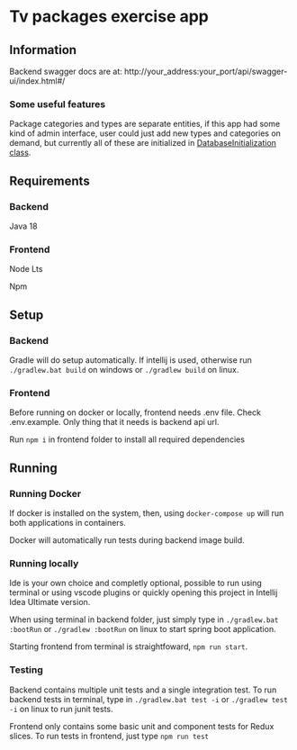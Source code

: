 # Tv packages exercise app

## Information

Backend swagger docs are at: http://your_address:your_port/api/swagger-ui/index.html#/

### Some useful features

Package categories and types are separate entities, if this app had some kind of admin interface, user could just add new types and categories on demand,
but currently all of these are initialized in [DatabaseInitialization class](./backend/src/main/java/ee/erik/backend/util/DatabaseInitialization.java).

## Requirements

### Backend

Java 18

### Frontend

Node Lts

Npm

## Setup

### Backend

Gradle will do setup automatically. If intellij is used,
otherwise run `./gradlew.bat build` on windows or `./gradlew build` on linux.

### Frontend

Before running on docker or locally, frontend needs .env file.
Check .env.example. Only thing that it needs is backend api url.

Run
`npm i`
in frontend folder to install all required dependencies

## Running

### Running Docker

If docker is installed on the system, then, using
`docker-compose up` will run both applications in containers.

Docker will automatically run tests during backend image build.

### Running locally

Ide is your own choice and completly optional, possible to run using terminal or
using vscode plugins or quickly opening this project in Intellij Idea Ultimate version.

When using terminal in backend folder, just simply type in `./gradlew.bat :bootRun`
or `./gradlew :bootRun` on linux to start spring boot application.

Starting frontend from terminal is straightfoward, `npm run start`.

### Testing

Backend contains multiple unit tests and a single integration test.
To run backend tests in terminal, type in `./gradlew.bat test -i`
or `./gradlew test -i` on linux to run junit tests.

Frontend only contains some basic unit and component tests for Redux slices.
To run tests in frontend, just type `npm run test`
